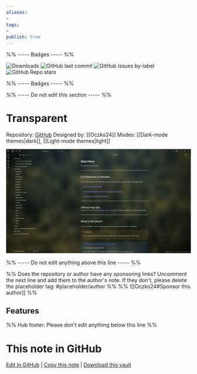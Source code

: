 ```yaml
---
aliases:
- 
tags: 
- 
publish: true
---
```


%% ----- Badges ----- %%

![Downloads](https://img.shields.io/badge/downloads-26-573E7A?style=for-the-badge&logo=)
![GitHub last commit](https://img.shields.io/github/last-commit/Oczko24/Obsidian-transparent?color=573E7A&label=last%20update&logo=github&style=for-the-badge)
![GitHub issues by-label](https://img.shields.io/github/issues/Oczko24/Obsidian-transparent/help%20wanted?color=573E7A&logo=github&style=for-the-badge) 
![GitHub Repo stars](https://img.shields.io/github/stars/Oczko24/Obsidian-transparent?color=573E7A&logo=github&style=for-the-badge)

%% ----- Badges ----- %%

%% ----- Do not edit this section ----- %%

# Transparent

Repository: [GitHub](https://github.com/Oczko24/Obsidian-transparent)
Designed by: [[Oczko24]]
Modes: [[Dark-mode themes|dark]], [[Light-mode themes|light]]



![screenshot](https://github.com/Oczko24/Obsidian-transparent/raw/HEAD/cover.png)

%% ----- Do not edit anything above this line ----- %% 

%% Does the repository or author have any sponsoring links? Uncomment the next line and add them to the author's note. If they don't, please delete the placeholder tag: #placeholder/author %%
%% ![[Oczko24#Sponsor this author]] %%


## Features



%% Hub footer: Please don't edit anything below this line %%

# This note in GitHub

<span class="git-footer">[Edit In GitHub](https://github.dev/obsidian-community/obsidian-hub/blob/main/02%20-%20Community%20Expansions/02.05%20All%20Community%20Expansions/Themes/Transparent.md "git-hub-edit-note") | [Copy this note](https://raw.githubusercontent.com/obsidian-community/obsidian-hub/main/02%20-%20Community%20Expansions/02.05%20All%20Community%20Expansions/Themes/Transparent.md "git-hub-copy-note") | [Download this vault](https://github.com/obsidian-community/obsidian-hub/archive/refs/heads/main.zip "git-hub-download-vault") </span>
